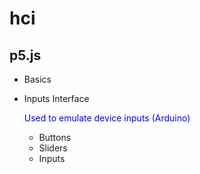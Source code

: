 # hci
## p5.js
  - Basics
  - Inputs Interface
    
    <p style="color:blue">Used to emulate device inputs (Arduino)</p>
    
    - Buttons
    - Sliders
    - Inputs
